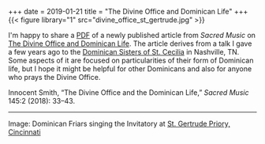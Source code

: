 +++
date = 2019-01-21
title = "The Divine Office and Dominican Life"
+++
{{< figure library="1" src="divine_office_st_gertrude.jpg" >}}

I'm happy to share a [PDF](https://innocentsmith.info/publication/smith-divine-2018/smith-divine-2018.pdf) of a newly published article from *Sacred Music* on [The Divine Office and Dominican Life](https://innocentsmith.info/publication/smith-divine-2018/smith-divine-2018.pdf). The article derives from a talk I gave a few years ago to the [Dominican Sisters of St. Cecilia](https://www.nashvilledominican.org/) in Nashville, TN. Some aspects of it are focused on particularities of their form of Dominican life, but I hope it might be helpful for other Dominicans and also for anyone who prays the Divine Office.

Innocent Smith, “The Divine Office and the Dominican Life,” *Sacred Music* 145:2 (2018): 33–43.

---

Image: Dominican Friars singing the Invitatory at [St. Gertrude Priory, Cincinnati](https://opeast.org/vocations/the-novitiate/)
